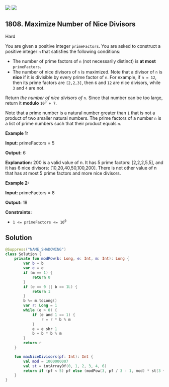 [![](https://img.shields.io/github/stars/javadev/LeetCode-in-Kotlin?label=Stars&style=flat-square)](https://github.com/javadev/LeetCode-in-Kotlin)
[![](https://img.shields.io/github/forks/javadev/LeetCode-in-Kotlin?label=Fork%20me%20on%20GitHub%20&style=flat-square)](https://github.com/javadev/LeetCode-in-Kotlin/fork)

## 1808\. Maximize Number of Nice Divisors

Hard

You are given a positive integer `primeFactors`. You are asked to construct a positive integer `n` that satisfies the following conditions:

*   The number of prime factors of `n` (not necessarily distinct) is **at most** `primeFactors`.
*   The number of nice divisors of `n` is maximized. Note that a divisor of `n` is **nice** if it is divisible by every prime factor of `n`. For example, if `n = 12`, then its prime factors are `[2,2,3]`, then `6` and `12` are nice divisors, while `3` and `4` are not.

Return _the number of nice divisors of_ `n`. Since that number can be too large, return it **modulo** <code>10<sup>9</sup> + 7</code>.

Note that a prime number is a natural number greater than `1` that is not a product of two smaller natural numbers. The prime factors of a number `n` is a list of prime numbers such that their product equals `n`.

**Example 1:**

**Input:** primeFactors = 5

**Output:** 6

**Explanation:** 200 is a valid value of n. It has 5 prime factors: [2,2,2,5,5], and it has 6 nice divisors: [10,20,40,50,100,200]. There is not other value of n that has at most 5 prime factors and more nice divisors.

**Example 2:**

**Input:** primeFactors = 8

**Output:** 18

**Constraints:**

*   <code>1 <= primeFactors <= 10<sup>9</sup></code>

## Solution

```kotlin
@Suppress("NAME_SHADOWING")
class Solution {
    private fun modPow(b: Long, e: Int, m: Int): Long {
        var b = b
        var e = e
        if (m == 1) {
            return 0
        }
        if (e == 0 || b == 1L) {
            return 1
        }
        b %= m.toLong()
        var r: Long = 1
        while (e > 0) {
            if (e and 1 == 1) {
                r = r * b % m
            }
            e = e shr 1
            b = b * b % m
        }
        return r
    }

    fun maxNiceDivisors(pf: Int): Int {
        val mod = 1000000007
        val st = intArrayOf(0, 1, 2, 3, 4, 6)
        return if (pf < 5) pf else (modPow(3, pf / 3 - 1, mod) * st[3 + pf % 3] % mod).toInt()
    }
}
```